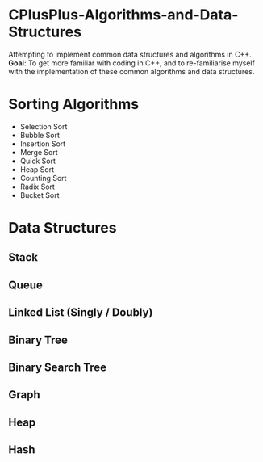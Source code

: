 # CPlusPlus-Algorithms-and-Data-Structures
Attempting to implement common data structures and algorithms in C++.  
**Goal**: To get more familiar with coding in C++, and to re-familiarise myself with the implementation of these common algorithms and data structures.

# Sorting Algorithms
- Selection Sort
- Bubble Sort
- Insertion Sort
- Merge Sort
- Quick Sort
- Heap Sort
- Counting Sort
- Radix Sort
- Bucket Sort

# Data Structures
## Stack 

## Queue

## Linked List (Singly / Doubly)

## Binary Tree

## Binary Search Tree

## Graph

## Heap

## Hash 

